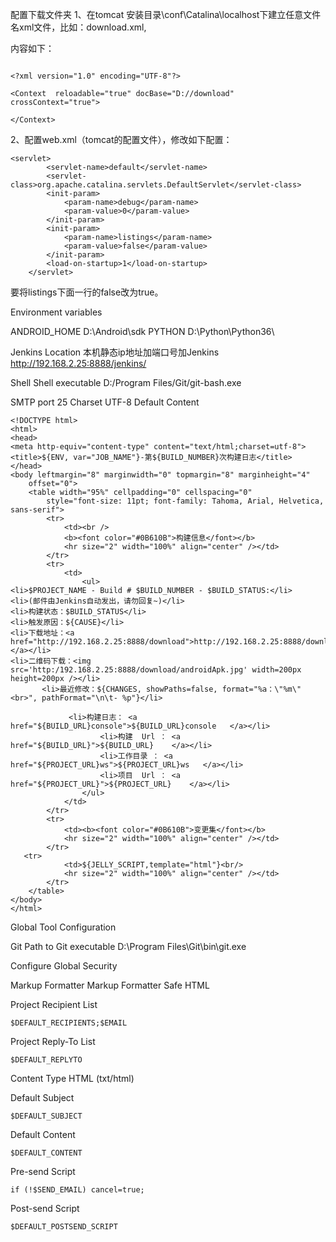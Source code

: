 配置下载文件夹
1、在tomcat 安装目录\conf\Catalina\localhost下建立任意文件名xml文件，比如：download.xml,

内容如下：
```

<?xml version="1.0" encoding="UTF-8"?>

<Context  reloadable="true" docBase="D://download" crossContext="true">

</Context>
```

2、配置web.xml（tomcat的配置文件），修改如下配置：
```
<servlet>
        <servlet-name>default</servlet-name>
        <servlet-class>org.apache.catalina.servlets.DefaultServlet</servlet-class>
        <init-param>
            <param-name>debug</param-name>
            <param-value>0</param-value>
        </init-param>
        <init-param>
            <param-name>listings</param-name>
            <param-value>false</param-value>
        </init-param>
        <load-on-startup>1</load-on-startup>
    </servlet>
```
要将listings下面一行的false改为true。

Environment variables

ANDROID_HOME
D:\Android\sdk
PYTHON
D:\Python\Python36\


Jenkins Location
本机静态ip地址加端口号加Jenkins
http://192.168.2.25:8888/jenkins/

Shell
 	Shell executable
D:/Program Files/Git/git-bash.exe


SMTP port 25
Charset UTF-8
Default Content
```
<!DOCTYPE html>  
<html>  
<head>  
<meta http-equiv="content-type" content="text/html;charset=utf-8">
<title>${ENV, var="JOB_NAME"}-第${BUILD_NUMBER}次构建日志</title>  
</head>  
<body leftmargin="8" marginwidth="0" topmargin="8" marginheight="4"
    offset="0">
    <table width="95%" cellpadding="0" cellspacing="0"
        style="font-size: 11pt; font-family: Tahoma, Arial, Helvetica, sans-serif">
        <tr>
            <td><br />
            <b><font color="#0B610B">构建信息</font></b>
            <hr size="2" width="100%" align="center" /></td>
        </tr>
        <tr>
            <td>
                <ul>
<li>$PROJECT_NAME - Build # $BUILD_NUMBER - $BUILD_STATUS:</li>
<li>(邮件由Jenkins自动发出，请勿回复~)</li>
<li>构建状态：$BUILD_STATUS</li>
<li>触发原因：${CAUSE}</li>
<li>下载地址：<a href="http://192.168.2.25:8888/download">http://192.168.2.25:8888/download   </a></li>
<li>二维码下载：<img src='http:/192.168.2.25:8888/download/androidApk.jpg' width=200px height=200px /></li>
       <li>最近修改：${CHANGES, showPaths=false, format="%a：\"%m\"<br>", pathFormat="\n\t- %p"}</li>

             <li>构建日志： <a href="${BUILD_URL}console">${BUILD_URL}console   </a></li>
                    <li>构建  Url ： <a href="${BUILD_URL}">${BUILD_URL}    </a></li>
                    <li>工作目录 ： <a href="${PROJECT_URL}ws">${PROJECT_URL}ws   </a></li>
                    <li>项目  Url ： <a href="${PROJECT_URL}">${PROJECT_URL}    </a></li>
                </ul>
            </td>
        </tr>
        <tr>
            <td><b><font color="#0B610B">变更集</font></b>
            <hr size="2" width="100%" align="center" /></td>
        </tr>
   <tr>
            <td>${JELLY_SCRIPT,template="html"}<br/>
            <hr size="2" width="100%" align="center" /></td>
        </tr>
    </table>
</body>
</html>

```


Global Tool Configuration


Git
Path to Git executable  D:\Program Files\Git\bin\git.exe

Configure Global Security

Markup Formatter
 	Markup Formatter Safe HTML


Project Recipient List

```
$DEFAULT_RECIPIENTS;$EMAIL
```
Project Reply-To List
```
$DEFAULT_REPLYTO
```
Content Type
HTML (txt/html)

Default Subject
```
$DEFAULT_SUBJECT
```

Default Content

```
$DEFAULT_CONTENT

```
Pre-send Script
```
if (!$SEND_EMAIL) cancel=true;

```
Post-send Script
```
$DEFAULT_POSTSEND_SCRIPT
```